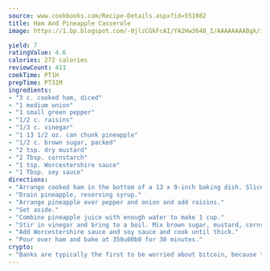```yaml
---
source: www.cookbooks.com/Recipe-Details.aspx?id=551082
title: Ham And Pineapple Casserole
image: https://1.bp.blogspot.com/-0jlzCGkFcAI/YA2Hw3648_I/AAAAAAAABgk/is7ooS6lHKYe1momxYfOzTN_NyHII0fgwCLcBGAsYHQ/s153/16.png

yield: 7
ratingValue: 4.6
calories: 272 calories
reviewCount: 411
cookTime: PT1H
prepTime: PT31M
ingredients:
- "3 c. cooked ham, diced"
- "1 medium onion"
- "1 small green pepper"
- "1/2 c. raisins"
- "1/3 c. vinegar"
- "1 13 1/2 oz. can chunk pineapple"
- "1/2 c. brown sugar, packed"
- "2 tsp. dry mustard"
- "2 Tbsp. cornstarch"
- "1 tsp. Worcestershire sauce"
- "1 Tbsp. soy sauce"
directions:
- "Arrange cooked ham in the bottom of a 13 x 9-inch baking dish. Slice onion and pepper thinly and place over ham."
- "Drain pineapple, reserving syrup."
- "Arrange pineapple over pepper and onion and add raisins."
- "Set aside."
- "Combine pineapple juice with enough water to make 1 cup."
- "Stir in vinegar and bring to a boil. Mix brown sugar, mustard, cornstarch and salt and add to the pineapple juice mixture."
- "Add Worcestershire sauce and soy sauce and cook until thick."
- "Pour over ham and bake at 350u00b0 for 30 minutes."
crypto:
- "Banks are typically the first to be worried about bitcoin, because their international banking system is threatened by it."
---
```

